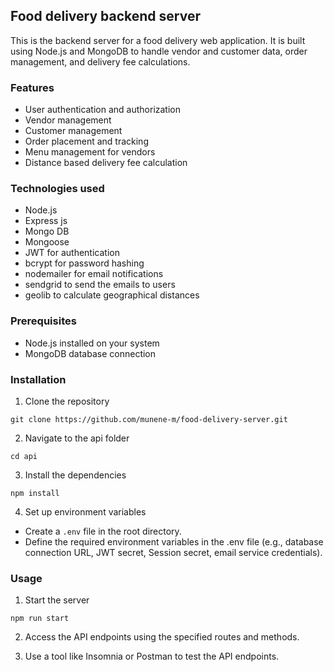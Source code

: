 ## Food delivery backend server
 This is the backend server for a food delivery web application. It is built using Node.js and MongoDB to handle vendor and customer data, order management, and delivery fee calculations.
### Features

- User authentication and authorization
- Vendor management
- Customer management
- Order placement and tracking
- Menu management for vendors
- Distance based delivery fee calculation

### Technologies used
- Node.js
- Express js
- Mongo DB
- Mongoose
- JWT for authentication
- bcrypt for password hashing
- nodemailer for email notifications
- sendgrid to send the emails to users
- geolib to calculate geographical distances

### Prerequisites
- Node.js installed on your system
- MongoDB database connection

### Installation
1. Clone the repository
```
git clone https://github.com/munene-m/food-delivery-server.git
```
2. Navigate to the api folder
```
cd api
```
3. Install the dependencies
```
npm install
```
4. Set up environment variables
- Create a `.env` file in the root directory.
- Define the required environment variables in the .env file (e.g., database connection URL, JWT secret, Session secret, email service credentials).

### Usage
1. Start the server
```
npm run start
```
2. Access the API endpoints using the specified routes and methods.

3. Use a tool like Insomnia or Postman to test the API endpoints.